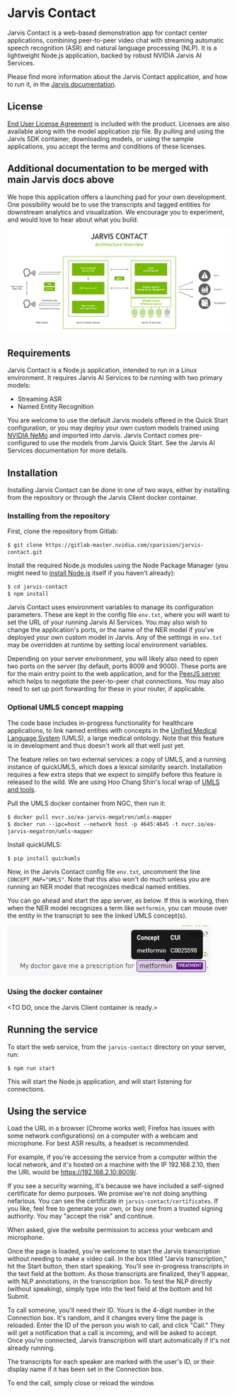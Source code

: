 # Jarvis Contact

Jarvis Contact is a web-based demonstration app for contact center applications, combining peer-to-peer video chat with streaming automatic speech recognition (ASR) and natural language processing (NLP). It is a lightweight Node.js application, backed by robust NVIDIA Jarvis AI Services.

Please find more information about the Jarvis Contact application, and how to run it, in the [Jarvis documentation](http://docs.jarvis-ai.nvidia.com/latest/samples/callcenter.html).

## License

[End User License Agreement](https://developer.download.nvidia.com/licenses/Jarvis_Pre-Release_Evaluation_License_23Jan2020.pdf) is included with the product. Licenses are also available along with the model application zip file. By pulling and using the Jarvis SDK container, downloading models, or using the sample applications, you accept the terms and conditions of these licenses.


## Additional documentation to be merged with main Jarvis docs above

We hope this application offers a launching pad for your own development. One possibility would be to use the transcripts and tagged entities for downstream analytics and visualization. We encourage you to experiment, and would love to hear about what you build.

![jarvis-contact-architecture](doc/jarvis-contact-architecture.png "Jarvis Contact Architecture")



## Requirements

Jarvis Contact is a Node.js application, intended to run in a Linux environment. It requires Jarvis AI Services to be running with two primary models:

- Streaming ASR
- Named Entity Recognition

You are welcome to use the default Jarvis models offered in the Quick Start configuration, or you may deploy your own custom models trained using [NVIDIA NeMo](https://developer.nvidia.com/nvidia-nemo) and imported into Jarvis. Jarvis Contact comes pre-configured to use the models from Jarvis Quick Start. See the Jarvis AI Services documentation for more details.

## Installation

Installing Jarvis Contact can be done in one of two ways, either by installing from the repository or through the Jarvis Client docker container.

### Installing from the repository

First, clone the repository from Gitlab:

```
$ git clone https://gitlab-master.nvidia.com/cparisien/jarvis-contact.git
```

Install the required Node.js modules using the Node Package Manager (you might need to [install Node.js](https://nodejs.org/en/) itself if you haven't already):

```
$ cd jarvis-contact
$ npm install
```

Jarvis Contact uses environment variables to manage its configuration parameters. These are kept in the config file `env.txt`, where you will want to set the URL of your running Jarvis AI Services. You may also wish to change the application's ports, or the name of the NER model if you've deployed your own custom model in Jarvis. Any of the settings in `env.txt` may be overridden at runtime by setting local environment variables.

Depending on your server environment, you will likely also need to open two ports on the server (by default, ports 8009 and 9000). These ports are for the main entry point to the web application, and for the [PeerJS server](https://github.com/peers/peerjs-server) which helps to negotiate the peer-to-peer chat connections. You may also need to set up port forwarding for these in your router, if applicable.

### Optional UMLS concept mapping

The code base includes in-progress functionality for healthcare applications, to link named entities with concepts in the [Unified Medical Language System](https://uts.nlm.nih.gov/home.html) (UMLS), a large medical ontology. Note that this feature is in development and thus doesn't work all that well just yet.

The feature relies on two external services: a copy of UMLS, and a running instance of quickUMLS, which does a lexical similarity search. Installation requires a few extra steps that we expect to simplify before this feature is released to the wild. We are using Hoo Chang Shin's local wrap of [UMLS and tools](https://gitlab-master.nvidia.com/hshin/umls-mapper).

Pull the UMLS docker container from NGC, then run it:

```
$ docker pull nvcr.io/ea-jarvis-megatron/umls-mapper
$ docker run --ipc=host --network host -p 4645:4645 -t nvcr.io/ea-jarvis-megatron/umls-mapper
```

Install quickUMLS:

```
$ pip install quickumls
```

Now, in the Jarvis Contact config file `env.txt`, uncomment the line `CONCEPT_MAP="UMLS"`. Note that this also won't do much unless you are running an NER model that recognizes medical named entities.

You can go ahead and start the app server, as below. If this is working, then when the NER model recognizes a term like `metformin`, you can mouse over the entity in the transcript to see the linked UMLS concept(s).

![concept-mapping](doc/concept-map.png "Concept mapping with UMLS")

### Using the docker container

<TO DO, once the Jarvis Client container is ready.>

## Running the service

To start the web service, from the `jarvis-contact`  directory on your server, run:

```
$ npm run start
```

This will start the Node.js application, and will start listening for connections.

## Using the service

Load the URL in a browser (Chrome works well; Firefox has issues with some network configurations) on a computer with a webcam and microphone. For best ASR results, a headset is recommended.

For example, if you're accessing the service from a computer within the local network, and it's hosted on a machine with the IP 192.168.2.10, then the URL would be https://192.168.2.10:8009/.

If you see a security warning, it's because we have included a self-signed certificate for demo purposes. We promise we're not doing anything nefarious. You can see the certificate in `jarvis-contact/certificates`. If you like, feel free to generate your own, or buy one from a trusted signing authority. You may "accept the risk" and continue.

When asked, give the website permission to access your webcam and microphone.

Once the page is loaded, you're welcome to start the Jarvis transcription without needing to make a video call. In the box titled "Jarvis transcription," hit the Start button, then start speaking. You'll see in-progress transcripts in the text field at the bottom. As those transcripts are finalized, they'll appear, with NLP annotations, in the transcription box. To test the NLP directly (without speaking), simply type into the text field at the bottom and hit Submit.

To call someone, you'll need their ID. Yours is the 4-digit number in the Connection box. It's random, and it changes every time the page is reloaded. Enter the ID of the person you wish to call, and click "Call." They will get a notification that a call is incoming, and will be asked to accept. Once you're connected, Jarvis transcription will start automatically if it's not already running.

The transcripts for each speaker are marked with the user's ID, or their display name if it has been set in the Connection box.

To end the call, simply close or reload the window.

